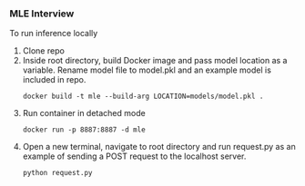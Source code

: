### MLE Interview

To run inference locally
1. Clone repo 
2. Inside root directory, build Docker image and pass model location as a variable. Rename model file to model.pkl and an example model is included in repo. 
   ```
   docker build -t mle --build-arg LOCATION=models/model.pkl .
   ```
3. Run container in detached mode
    ```
    docker run -p 8887:8887 -d mle
    ```
4. Open a new terminal, navigate to root directory and run request.py as an example of sending a POST request to the localhost server.
    ```
    python request.py
    ```